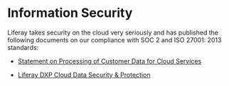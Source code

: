 # Information Security

Liferay takes security on the cloud very seriously and has published the following documents on our compliance with SOC 2 and ISO 27001: 2013 standards:

* [Statement on Processing of Customer Data for Cloud Services](https://www.liferay.com/legal/cloud-services-data)

* [Liferay DXP Cloud Data Security & Protection](https://www.liferay.com/documents/10182/3292406/Liferay+DXP+Cloud+Data+Security+and+Protection.pdf/78ce7065-9787-1fb2-9c7b-6d7c13f4a3e6?t=1564674972483)
